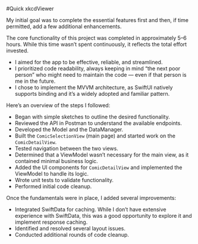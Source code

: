 #Quick xkcdViewer


My initial goal was to complete the essential features first and then, if time permitted, add a few additional enhancements.

The core functionality of this project was completed in approximately 5–6 hours. While this time wasn’t spent continuously, it reflects the total effort invested.

- I aimed for the app to be effective, reliable, and streamlined.  
- I prioritized code readability, always keeping in mind “the next poor person” who might need to maintain the code — even if that person is me in the future.  
- I chose to implement the MVVM architecture, as SwiftUI natively supports binding and it’s a widely adopted and familiar pattern.

Here’s an overview of the steps I followed:

- Began with simple sketches to outline the desired functionality.  
- Reviewed the API in Postman to understand the available endpoints.  
- Developed the Model and the DataManager.  
- Built the `ComicSelectionView` (main page) and started work on the `ComicDetailView`.  
- Tested navigation between the two views.  
- Determined that a ViewModel wasn’t necessary for the main view, as it contained minimal business logic.  
- Added the UI components for `ComicDetailView` and implemented the ViewModel to handle its logic.  
- Wrote unit tests to validate functionality.  
- Performed initial code cleanup.

Once the fundamentals were in place, I added several improvements:

- Integrated SwiftData for caching. While I don’t have extensive experience with SwiftData, this was a good opportunity to explore it and implement response caching.  
- Identified and resolved several layout issues.  
- Conducted additional rounds of code cleanup.

